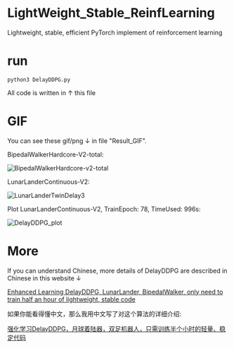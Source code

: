 # LightWeight_Stable_ReinfLearning
Lightweight, stable, efficient PyTorch implement of reinforcement learning

# run
`python3 DelayDDPG.py`

All code is written in ↑ this file

# GIF

You can see these gif/png ↓ in file "Result_GIF".

BipedalWalkerHardcore-V2-total:

![BipedalWalkerHardcore-v2-total](https://github.com/Yonv1943/LightWeight_Stable_ReinfLearning/blob/master/Result_GIF/BipedalWalkerHardcore-v2-total.gif)
 
LunarLanderContinuous-V2:
 
![LunarLanderTwinDelay3](https://github.com/Yonv1943/LightWeight_Stable_ReinfLearning/blob/master/Result_GIF/LunarLanderTwinDelay3.gif)
  
Plot LunarLanderContinuous-V2, TrainEpoch: 78, TimeUsed: 996s:

![DelayDDPG_plot](https://github.com/Yonv1943/LightWeight_Stable_ReinfLearning/blob/master/Result_GIF/DelayDDPG_plot.png)

# More
If you can understand Chinese, more details of DelayDDPG are described in Chinese in this website ↓
 
[Enhanced Learning DelayDDPG, LunarLander, BipedalWalker, only need to train half an hour of lightweight, stable code](https://zhuanlan.zhihu.com/p/72586697)

如果你能看得懂中文，那么我用中文写了对这个算法的详细介绍:
  
[强化学习DelayDDPG，月球着陆器，双足机器人，只需训练半个小时的轻量、稳定代码](https://zhuanlan.zhihu.com/p/72586697)
 
